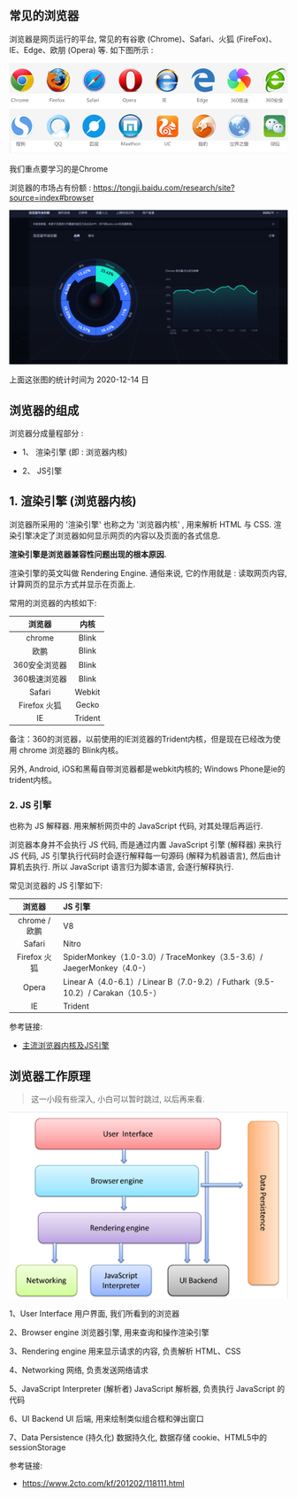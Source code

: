 

## 常见的浏览器

浏览器是网页运行的平台, 常见的有谷歌 (Chrome)、Safari、火狐 (FireFox)、IE、Edge、欧朋 (Opera) 等. 如下图所示 :

![img.png](../99-img/img.png)

我们重点要学习的是Chrome

浏览器的市场占有份额 : <https://tongji.baidu.com/research/site?source=index#browser>

![img_1.png](../99-img/img_1.png)

上面这张图的统计时间为 2020-12-14 日

## 浏览器的组成

浏览器分成量程部分 :

- 1、 渲染引擎 (即 : 浏览器内核)
    
- 2、 JS引擎
    
## 1. 渲染引擎 (浏览器内核)

浏览器所采用的 '渲染引擎' 也称之为 '浏览器内核' , 用来解析 HTML 与 CSS. 渲染引擎决定了浏览器如何显示网页的内容以及页面的各式信息.

**渲染引擎是浏览器兼容性问题出现的根本原因.**

渲染引擎的英文叫做 Rendering Engine. 通俗来说, 它的作用就是 : 读取网页内容, 计算网页的显示方式并显示在页面上.

常用的浏览器的内核如下:

|浏览器 | 内核|
|:-------------:|:-------------:|
| chrome | Blink  |
| 欧鹏  | Blink  |
|360安全浏览器| Blink|
|360极速浏览器| Blink|
|Safari|Webkit|
|Firefox 火狐|Gecko|
|IE| Trident |

备注：360的浏览器，以前使用的IE浏览器的Trident内核，但是现在已经改为使用 chrome 浏览器的 Blink内核。

另外, Android, iOS和黑莓自带浏览器都是webkit内核的; Windows Phone是ie的trident内核。

### 2. JS 引擎

也称为 JS 解释器. 用来解析网页中的 JavaScript 代码, 对其处理后再运行.

浏览器本身并不会执行 JS 代码, 而是通过内置 JavaScript 引擎 (解释器) 来执行 JS 代码, JS 引擎执行代码时会逐行解释每一句源码 (解释为机器语言), 然后由计算机去执行. 所以 JavaScript 语言归为脚本语言, 会逐行解释执行.

常见浏览器的 JS 引擎如下: 

|浏览器 | JS 引擎|
|:-------------:|:-------------|
|chrome / 欧鹏   | V8   |
|Safari|Nitro|
|Firefox 火狐|SpiderMonkey（1.0-3.0）/ TraceMonkey（3.5-3.6）/ JaegerMonkey（4.0-）|
|Opera|Linear A（4.0-6.1）/ Linear B（7.0-9.2）/ Futhark（9.5-10.2）/ Carakan（10.5-）|
|IE|Trident |

参考链接:

- [主流浏览器内核及JS引擎](https://juejin.im/post/5ada727c518825670b33a584)

## 浏览器工作原理

> 这一小段有些深入, 小白可以暂时跳过, 以后再来看.

![img.png](../99-img/img2.png)

1、User Interface 用户界面, 我们所看到的浏览器

2、Browser engine 浏览器引擎, 用来查询和操作渲染引擎

3、Rendering engine 用来显示请求的内容, 负责解析 HTML、CSS

4、Networking 网络, 负责发送网络请求

5、JavaScript Interpreter (解析者) JavaScript 解析器, 负责执行 JavaScript 的代码

6、UI Backend UI 后端, 用来绘制类似组合框和弹出窗口

7、Data Persistence (持久化) 数据持久化, 数据存储 cookie、HTML5中的sessionStorage

参考链接:

- <https://www.2cto.com/kf/201202/118111.html>